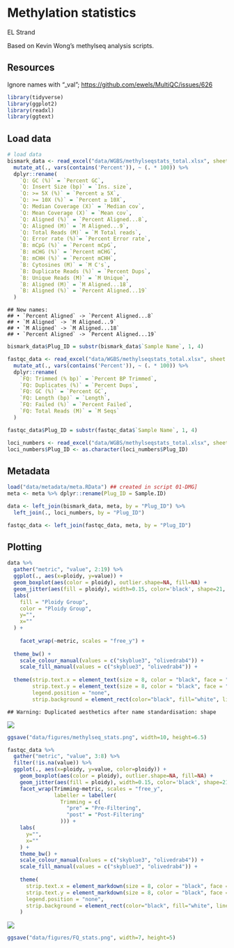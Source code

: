 Methylation statistics
================
EL Strand

Based on Kevin Wong’s methylseq analysis scripts.

## Resources

Ignore names with “\_val”; <https://github.com/ewels/MultiQC/issues/626>

``` r
library(tidyverse)
library(ggplot2)
library(readxl)
library(ggtext)
```

## Load data

``` r
# load data
bismark_data <- read_excel("data/WGBS/methylseqstats_total.xlsx", sheet = "Qualimap_Bismark") %>%
  mutate_at(., vars(contains('Percent')), ~ (. * 100)) %>%
  dplyr::rename(
    `Q: GC (%)` = `Percent GC`,
    `Q: Insert Size (bp)` = `Ins. size`,
    `Q: >= 5X (%)` = `Percent ≥ 5X`,
    `Q: >= 10X (%)` = `Percent ≥ 10X`,
    `Q: Median Coverage (X)` = `Median cov`,
    `Q: Mean Coverage (X)` = `Mean cov`,
    `Q: Aligned (%)` = `Percent Aligned...8`,
    `Q: Aligned (M)` = `M Aligned...9`,
    `Q: Total Reads (M)` = `M Total reads`,
    `Q: Error rate (%)`= `Percent Error rate`,
    `B: mCpG (%)` = `Percent mCpG`,
    `B: mCHG (%)` = `Percent mCHG`,
    `B: mCHH (%)` = `Percent mCHH`,
    `B: Cytosines (M)` = `M C's`,
    `B: Duplicate Reads (%)` = `Percent Dups`,
    `B: Unique Reads (M)` = `M Unique`,
    `B: Aligned (M)` = `M Aligned...18`,
    `B: Aligned (%)` = `Percent Aligned...19`
  )
```

    ## New names:
    ## • `Percent Aligned` -> `Percent Aligned...8`
    ## • `M Aligned` -> `M Aligned...9`
    ## • `M Aligned` -> `M Aligned...18`
    ## • `Percent Aligned` -> `Percent Aligned...19`

``` r
bismark_data$Plug_ID = substr(bismark_data$`Sample Name`, 1, 4)

fastqc_data <- read_excel("data/WGBS/methylseqstats_total.xlsx", sheet = "cutadapt_fastqc") %>%
  mutate_at(., vars(contains('Percent')), ~ (. * 100)) %>%
  dplyr::rename(
    `FQ: Trimmed (% bp)` = `Percent BP Trimmed`,
    `FQ: Duplicates (%)` = `Percent Dups`,
    `FQ: GC (%)` = `Percent GC`,
    `FQ: Length (bp)` = `Length`,
    `FQ: Failed (%)` = `Percent Failed`,
    `FQ: Total Reads (M)` = `M Seqs`
  )

fastqc_data$Plug_ID = substr(fastqc_data$`Sample Name`, 1, 4)

loci_numbers <- read_excel("data/WGBS/methylseqstats_total.xlsx", sheet = "Loci_pre_allfilt")
loci_numbers$Plug_ID <- as.character(loci_numbers$Plug_ID)
```

## Metadata

``` r
load("data/metadata/meta.RData") ## created in script 01-DMG]
meta <- meta %>% dplyr::rename(Plug_ID = Sample.ID)

data <- left_join(bismark_data, meta, by = "Plug_ID") %>% 
  left_join(., loci_numbers, by = "Plug_ID")

fastqc_data <- left_join(fastqc_data, meta, by = "Plug_ID")
```

## Plotting

``` r
data %>% 
  gather("metric", "value", 2:19) %>%
  ggplot(., aes(x=ploidy, y=value)) + 
  geom_boxplot(aes(color = ploidy), outlier.shape=NA, fill=NA) + 
  geom_jitter(aes(fill = ploidy), width=0.15, color='black', shape=21, shape=2, alpha=0.4) +
  labs(
    fill = "Ploidy Group",
    color = "Ploidy Group",
    y="",
    x=""
  ) +
  
    facet_wrap(~metric, scales = "free_y") + 
  
  theme_bw() +
    scale_colour_manual(values = c("skyblue3", "olivedrab4")) +
    scale_fill_manual(values = c("skyblue3", "olivedrab4")) +
  
  theme(strip.text.x = element_text(size = 8, color = "black", face = "bold"),
        strip.text.y = element_text(size = 8, color = "black", face = "bold"),
        legend.position = "none",
        strip.background = element_rect(color="black", fill="white", linewidth=0.5, linetype="solid"))
```

    ## Warning: Duplicated aesthetics after name standardisation: shape

![](00-QC-statistics_files/figure-gfm/unnamed-chunk-3-1.png)<!-- -->

``` r
ggsave("data/figures/methylseq_stats.png", width=10, height=6.5)
```

``` r
fastqc_data %>% 
  gather("metric", "value", 3:8) %>%
  filter(!is.na(value)) %>%
  ggplot(., aes(x=ploidy, y=value, color=ploidy)) + 
    geom_boxplot(aes(color = ploidy), outlier.shape=NA, fill=NA) + 
    geom_jitter(aes(fill = ploidy), width=0.15, color='black', shape=21, alpha=0.4) +
    facet_wrap(Trimming~metric, scales = "free_y",
               labeller = labeller(
                 Trimming = c(
                   "pre" = "Pre-Filtering",
                   "post" = "Post-Filtering"
                 ))) +
    labs(
      y="",
      x=""
    ) +
    theme_bw() +
    scale_colour_manual(values = c("skyblue3", "olivedrab4")) +
    scale_fill_manual(values = c("skyblue3", "olivedrab4")) +
  
    theme(
      strip.text.x = element_markdown(size = 8, color = "black", face = "bold"),
      strip.text.y = element_markdown(size = 8, color = "black", face = "bold"),
      legend.position = "none",
      strip.background = element_rect(color="black", fill="white", linewidth=0.5, linetype="solid")
    )
```

![](00-QC-statistics_files/figure-gfm/unnamed-chunk-4-1.png)<!-- -->

``` r
ggsave("data/figures/FQ_stats.png", width=7, height=5)
```
